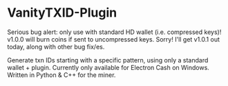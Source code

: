 # VanityTXID-Plugin
Serious bug alert: only use with standard HD wallet (i.e. compressed keys)! v1.0.0 will burn coins if sent to uncompressed keys. Sorry! I'll get v1.0.1 out today, along with other bug fix/es.

Generate txn IDs starting with a specific pattern, using only a standard wallet + plugin. Currently only available for Electron Cash on Windows. Written in Python &amp; C++ for the miner.
